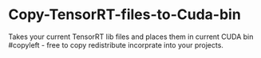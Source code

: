 # Copy-TensorRT-files-to-Cuda-bin
Takes your current TensorRT lib files and places them in current CUDA bin
#copyleft - free to copy redistribute incorprate into your projects.
